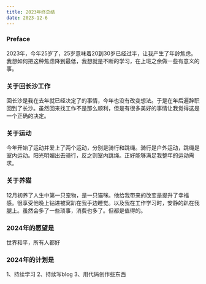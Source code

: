 ```yaml
---
title: 2023年终总结
date: 2023-12-6
---
```


### Preface
2023年，今年25岁了，25岁意味着20到30岁已经过半，让我产生了年龄焦虑。我想如何把这种焦虑降到最低，我想就是不断的学习，在上班之余做一些有意义的事。

### 关于回长沙工作
回长沙是我在去年就已经决定了的事情，今年也没有改变想法。于是在年后遍辞职回到了长沙。虽然回来找工作不是那么顺利，但是有很多美好的事情让我觉得这是一个正确的决定。

### 关于运动
今年开始了运动并爱上了两个运动，分别是骑行和跳绳。骑行是户外运动，跳绳是室内运动。阳光明媚出去骑行，反之则室内跳绳。正好能够满足我整年的运动需求。

### 关于养猫
12月初养了人生中第一只宠物，是一只猫咪。他给我带来的改变是提升了幸福感。很享受他晚上钻进被窝趴在我手边睡觉。以及我在工作学习时，安静的趴在我腿上。虽然会多了一些琐事，消费也多了。但都是值得的。

### 2024年的愿望是
世界和平，所有人都好

### 2024年的计划是
1、持续学习
2、持续写blog
3、用代码创作些东西